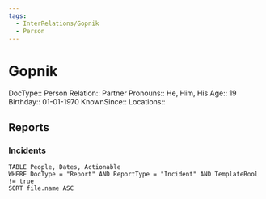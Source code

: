 ```yaml
---
tags:
  - InterRelations/Gopnik
  - Person
---
```

# Gopnik

DocType:: Person
Relation:: Partner
Pronouns:: He, Him, His
Age:: 19
Birthday:: 01-01-1970
KnownSince:: 
Locations::

## Reports

### Incidents

```dataview
TABLE People, Dates, Actionable
WHERE DocType = "Report" AND ReportType = "Incident" AND TemplateBool != true
SORT file.name ASC
```

